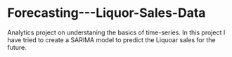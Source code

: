 # Forecasting---Liquor-Sales-Data
Analytics project on understaning the basics of time-series. In this project I have tried to create a SARIMA model to predict the Liquoar sales for the future.
